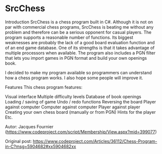 # SrcChess
Introduction
SrcChess is a chess program built in C#. Although it is not on par with commercial chess programs, SrcChess is beating me without any problem and therefore can be a 
serious opponent for casual players. The program supports a reasonable number of functions. Its biggest weaknesses are probably the lack of a good board evaluation function and of an end game database. One of its strengths is that it takes advantage of multiple processors when available. The program also includes a PGN filter that lets you import games in PGN format and build your own openings book.

I decided to make my program available so programmers can understand how a chess program works. I also hope some people will improve it.

Features
This chess program features:

Visual interface
Multiple difficulty levels
Database of book openings
Loading / saving of game
Undo / redo functions
Reversing the board
Player against computer
Computer against computer
Player against player
Creating your own chess board (manually or from PGN)
Hints for the player
Etc.

Autor: Jacques Fournier (https://www.codeproject.com/script/Membership/View.aspx?mid=399077)


Original post: https://www.codeproject.com/Articles/36112/Chess-Program-in-C?msg=5904682#xx5904682xx
